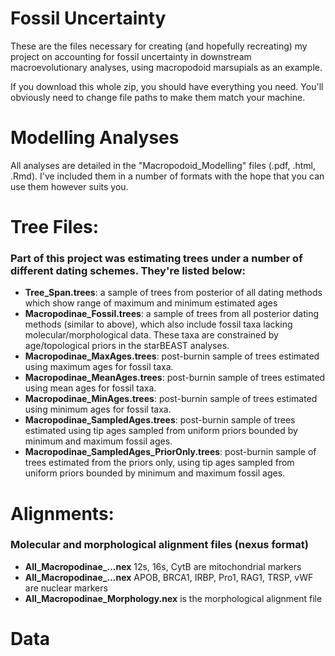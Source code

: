 # Fossil Uncertainty
These are the files necessary for creating (and hopefully recreating) my project on accounting for fossil uncertainty in downstream macroevolutionary analyses, using macropodoid marsupials as an example.

If you download this whole zip, you should have everything you need. You'll obviously need to change file paths to make them match your machine. 

# Modelling Analyses
All analyses are detailed in the "Macropodoid_Modelling" files (.pdf, .html, .Rmd). I've included them in a number of formats with the hope that you can use them however suits you. 

# Tree Files:
  ### Part of this project was estimating trees under a number of different dating schemes. They're listed below:
   
   + **Tree_Span.trees**: a sample of trees from posterior of all dating methods which show range of maximum and minimum estimated ages
   + **Macropodinae_Fossil.trees**: a sample of trees from all posterior dating methods (similar to above), which also include fossil taxa lacking molecular/morphological data. These taxa are  constrained by age/topological priors in the starBEAST analyses.
   + **Macropodinae_MaxAges.trees**: post-burnin sample of trees estimated using maximum ages for fossil taxa.
   + **Macropodinae_MeanAges.trees**: post-burnin sample of trees estimated using mean ages for fossil taxa.
   + **Macropodinae_MinAges.trees**: post-burnin sample of trees estimated using minimum ages for fossil taxa.
   + **Macropodinae_SampledAges.trees**: post-burnin sample of trees estimated using tip ages sampled from uniform priors bounded by minimum and maximum fossil ages.
   + **Macropodinae_SampledAges_PriorOnly.trees**: post-burnin sample of trees estimated from the priors only, using tip ages sampled from uniform priors bounded by minimum and maximum fossil ages.

# Alignments:
  ### Molecular and morphological alignment files (nexus format)

   + **All_Macropodinae_...nex** 12s, 16s, CytB are mitochondrial markers
   + **All_Macropodinae_...nex** APOB, BRCA1, IRBP, Pro1, RAG1, TRSP, vWF are nuclear markers
   + **All_Macropodinae_Morphology.nex** is the morphological alignment file

# Data
  ### 

